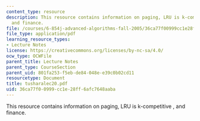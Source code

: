 ```yaml
---
content_type: resource
description: This resource contains information on paging, LRU is k-competitive ,
  and finance.
file: /courses/6-854j-advanced-algorithms-fall-2005/36ca77f00999cc1e28ff6afc7648aaba_tusharalec20.pdf
file_type: application/pdf
learning_resource_types:
- Lecture Notes
license: https://creativecommons.org/licenses/by-nc-sa/4.0/
ocw_type: OCWFile
parent_title: Lecture Notes
parent_type: CourseSection
parent_uid: 801fa253-f5eb-de84-048e-e39c0b02cd11
resourcetype: Document
title: tusharalec20.pdf
uid: 36ca77f0-0999-cc1e-28ff-6afc7648aaba
---
```

This resource contains information on paging, LRU is k-competitive , and finance.